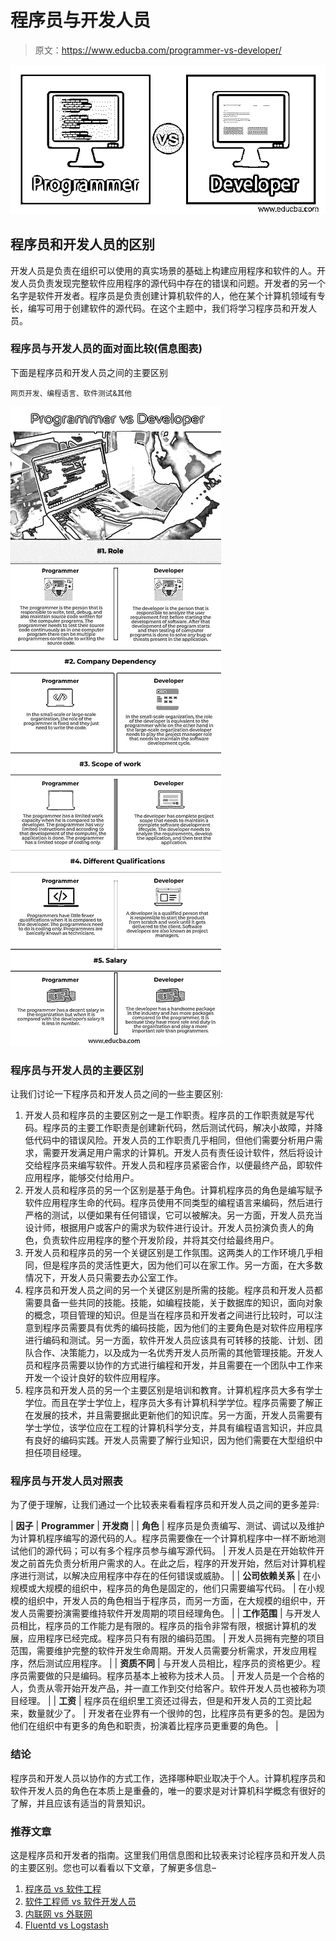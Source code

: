 # 程序员与开发人员

> 原文：<https://www.educba.com/programmer-vs-developer/>

![Programmer vs Developer](img/ca67025d7e766dd096b6f2485cc550c8.png)



## 程序员和开发人员的区别

开发人员是负责在组织可以使用的真实场景的基础上构建应用程序和软件的人。开发人员负责发现完整软件应用程序的源代码中存在的错误和问题。开发者的另一个名字是软件开发者。程序员是负责创建计算机软件的人，他在某个计算机领域有专长，编写可用于创建软件的源代码。在这个主题中，我们将学习程序员和开发人员。

### 程序员与开发人员的面对面比较(信息图表)

下面是程序员和开发人员之间的主要区别

<small>网页开发、编程语言、软件测试&其他</small>

![Programmer-vs-Developer-info](img/8f2993394f2b6f142cd0e45e2a3da6f1.png)



### 程序员与开发人员的主要区别

让我们讨论一下程序员和开发人员之间的一些主要区别:

1.  开发人员和程序员的主要区别之一是工作职责。程序员的工作职责就是写代码。程序员的主要工作职责是创建新代码，然后测试代码，解决小故障，并降低代码中的错误风险。开发人员的工作职责几乎相同，但他们需要分析用户需求，需要开发满足用户需求的计算机。开发人员有责任设计软件，然后将设计交给程序员来编写软件。开发人员和程序员紧密合作，以便最终产品，即软件应用程序，能够交付给用户。
2.  开发人员和程序员的另一个区别是基于角色。计算机程序员的角色是编写赋予软件应用程序生命的代码。程序员使用不同类型的编程语言来编码，然后进行严格的测试，以便如果有任何错误，它可以被解决。另一方面，开发人员充当设计师，根据用户或客户的需求为软件进行设计。开发人员扮演负责人的角色，负责软件应用程序的整个开发阶段，并将其交付给最终用户。
3.  开发人员和程序员的另一个关键区别是工作氛围。这两类人的工作环境几乎相同，但是程序员的灵活性更大，因为他们可以在家工作。另一方面，在大多数情况下，开发人员只需要去办公室工作。
4.  程序员和开发人员之间的另一个关键区别是所需的技能。程序员和开发人员都需要具备一些共同的技能。技能，如编程技能，关于数据库的知识，面向对象的概念，项目管理的知识。但是当在程序员和开发者之间进行比较时，可以注意到程序员需要具有优秀的编码技能，因为他们的主要角色是对软件应用程序进行编码和测试。另一方面，软件开发人员应该具有可转移的技能、计划、团队合作、决策能力，以及成为一名优秀开发人员所需的其他管理技能。开发人员和程序员需要以协作的方式进行编程和开发，并且需要在一个团队中工作来开发一个设计良好的软件应用程序。
5.  程序员和开发人员的另一个主要区别是培训和教育。计算机程序员大多有学士学位。而且在学士学位上，程序员大多有计算机科学学位。程序员需要了解正在发展的技术，并且需要据此更新他们的知识库。另一方面，开发人员需要有学士学位，该学位应在工程的计算机科学分支，并具有编程语言知识，并应具有良好的编码实践。开发人员需要了解行业知识，因为他们需要在大型组织中担任项目经理。

### 程序员与开发人员对照表

为了便于理解，让我们通过一个比较表来看看程序员和开发人员之间的更多差异:

| **因子** | **Programmer** | **开发商** |
| **角色** | 程序员是负责编写、测试、调试以及维护为计算机程序编写的源代码的人。程序员需要像在一个计算机程序中一样不断地测试他们的源代码；可以有多个程序员参与编写源代码。 | 开发人员是在开始软件开发之前首先负责分析用户需求的人。在此之后，程序的开发开始，然后对计算机程序进行测试，以解决应用程序中存在的任何错误或威胁。 |
| **公司依赖关系** | 在小规模或大规模的组织中，程序员的角色是固定的，他们只需要编写代码。 | 在小规模的组织中，开发人员的角色相当于程序员，而另一方面，在大规模的组织中，开发人员需要扮演需要维持软件开发周期的项目经理角色。 |
| **工作范围** | 与开发人员相比，程序员的工作能力是有限的。程序员的指令非常有限，根据计算机的发展，应用程序已经完成。程序员只有有限的编码范围。 | 开发人员拥有完整的项目范围，需要维护完整的软件开发生命周期。开发人员需要分析需求，开发应用程序，然后测试应用程序。 |
| **资质不同** | 与开发人员相比，程序员的资格更少。程序员需要做的只是编码。程序员基本上被称为技术人员。 | 开发人员是一个合格的人，负责从零开始开发产品，并一直工作到交付给客户。软件开发人员也被称为项目经理。 |
| **工资** | 程序员在组织里工资还过得去，但是和开发人员的工资比起来，数量就少了。 | 开发者在业界有一个很帅的包，比程序员有更多的包。是因为他们在组织中有更多的角色和职责，扮演着比程序员更重要的角色。 |

### 结论

程序员和开发人员以协作的方式工作，选择哪种职业取决于个人。计算机程序员和软件开发人员的角色在本质上是重叠的，唯一的要求是对计算机科学概念有很好的了解，并且应该有适当的背景知识。

### 推荐文章

这是程序员和开发者的指南。这里我们用信息图和比较表来讨论程序员和开发人员的主要区别。您也可以看看以下文章，了解更多信息–

1.  [程序员 vs 软件工程](https://www.educba.com/programmers-vs-software-engineering/)
2.  [软件工程师 vs 软件开发人员](https://www.educba.com/software-engineer-vs-software-developer/)
3.  [内联网 vs 外联网](https://www.educba.com/intranet-vs-extranet/)
4.  [Fluentd vs Logstash](https://www.educba.com/fluentd-vs-logstash/)





